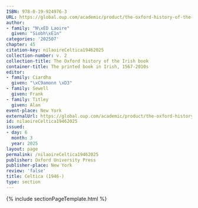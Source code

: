 ```yaml
---
ISBN: 978-0-19-924976-3
URL: https://global.oup.com/academic/product/the-oxford-history-of-the-irish-book-volume-ii-9780199249763?cc=ge&lang=3n#
author:
- family: "N\xED Laoire"
  given: "Siobh\xE1n"
categories: '202507'
chapter: 45
citation-key: nilaoireCeltica19462025
collection-number: v. 2
collection-title: The Oxford history of the Irish book
container-title: The printed book in Irish, 1567-2010s
editor:
- family: Ciardha
  given: "\xC9amonn \xD3"
- family: Sewell
  given: Frank
- family: Titley
  given: Alan
event-place: New York
externalUrl: https://global.oup.com/academic/product/the-oxford-history-of-the-irish-book-volume-ii-9780199249763?cc=ge&lang=3n#
id: nilaoireCeltica19462025
issued:
- day: 6
  month: 3
  year: 2025
layout: page
permalink: /nilaoireCeltica19462025
publisher: Oxford University Press
publisher-place: New York
review: 'false'
title: Celtica (1946-)
type: section
---
```

{% include sectionPageTemplate.html %}